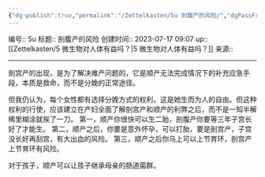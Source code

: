 ```yaml
---
{"dg-publish":true,"permalink":"/Zettelkasten/5u 剖腹产的风险/","dgPassFrontmatter":true}
---
```


编号:: 5u
标题:: 剖腹产的风险
创建时间:: 2023-07-17 09:07
up:: [[Zettelkasten/5 微生物对人体有益吗？\|5 微生物对人体有益吗？]]
来源:: 

---

剖宫产的出现，是为了解决难产问题的，它是顺产无法完成情况下的补充应急手段，本质是救命，而不是分娩的正常途径。

但我仍认为，每个女性都有选择分娩方式的权利，这是她生而为人的自由。但这种权利的行使，应该建立在产妇全面了解剖宫产和顺产的利弊之后，而不是一知半解稀里糊涂就挨了一刀。
第一，顺产你很快可以生二胎，剖腹产你要等三年子宫长好了才能生。
第二，顺产之后，你要是意外怀孕，可以打胎，要是剖宫产，子宫没长好再刮宫，有大出血的风险。
第三，顺产之后你马上可以上节育环，剖宫产上节育环有风险。

对于孩子，顺产可以让孩子继承母亲的肠道菌群。